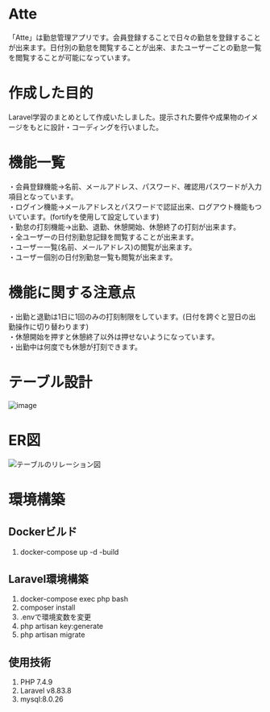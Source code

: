 # Atte
「Atte」は勤怠管理アプリです。会員登録することで日々の勤怠を登録することが出来ます。日付別の勤怠を閲覧することが出来、またユーザーごとの勤怠一覧を閲覧することが可能になっています。

# 作成した目的
Laravel学習のまとめとして作成いたしました。提示された要件や成果物のイメージをもとに設計・コーディングを行いました。

# 機能一覧
・会員登録機能→名前、メールアドレス、パスワード、確認用パスワードが入力項目となっています。  
・ログイン機能→メールアドレスとパスワードで認証出来、ログアウト機能もついています。(fortifyを使用して設定しています)  
・勤怠の打刻機能→出勤、退勤、休憩開始、休憩終了の打刻が出来ます。  
・全ユーザーの日付別勤怠記録を閲覧することが出来ます。  
・ユーザー一覧(名前、メールアドレス)の閲覧が出来ます。  
・ユーザー個別の日付別勤怠一覧も閲覧が出来ます。  

# 機能に関する注意点
・出勤と退勤は1日に1回のみの打刻制限をしています。(日付を跨ぐと翌日の出勤操作に切り替わります)  
・休憩開始を押すと休憩終了以外は押せないようになっています。  
・出勤中は何度でも休憩が打刻できます。  

# テーブル設計
![image](https://github.com/Chayney/attendance/assets/158685403/ab5f8bd1-796a-4b54-a6b1-1f6e57f15431)


# ER図
![テーブルのリレーション図](https://github.com/Chayney/attendance/assets/158685403/08e6a1f4-9c36-4c1f-85d5-cc0383ec488d)

# 環境構築

## Dockerビルド
1. docker-compose up -d -build

## Laravel環境構築
1. docker-compose exec php bash
2. composer install
3. .envで環境変数を変更
4. php artisan key:generate
5. php artisan migrate

## 使用技術
1. PHP 7.4.9
2. Laravel v8.83.8
3. mysql:8.0.26
